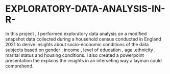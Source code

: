 # EXPLORATORY-DATA-ANALYSIS-IN-R-
In this project , I performed exploratory data analysis on a modified snapshot data collected during  a household census conducted in England 2021 to derive insights about socio-economic conditions of the data subjects based on gender , income , level of education , age ,ethnicity , marital status and housing conditions. I also created a powerpoint presentation the explains the insights in an interseting way a layman could comprehend.
